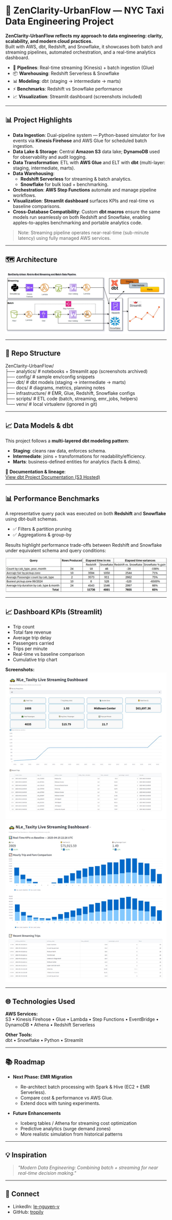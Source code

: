 # 🌆 ZenClarity-UrbanFlow — NYC Taxi Data Engineering Project

**ZenClarity-UrbanFlow reflects my approach to data engineering: clarity, scalability, and modern cloud practices.**  
Built with AWS, dbt, Redshift, and Snowflake, it showcases both batch and streaming pipelines, automated orchestration, and a real-time analytics dashboard.

- 🚖 **Pipelines**: Real-time streaming (Kinesis) + batch ingestion (Glue)  
- 📦 **Warehousing**: Redshift Serverless & Snowflake  
- 📊 **Modeling**: dbt (staging → intermediate → marts)  
- ⚡ **Benchmarks**: Redshift vs Snowflake performance  
- 📈 **Visualization**: Streamlit dashboard (screenshots included)  

---

## 📊 Project Highlights

- **Data Ingestion**: Dual-pipeline system — Python-based simulator for live events via **Kinesis Firehose** and AWS Glue for scheduled batch ingestion.  
- **Data Lake & Storage**: Central **Amazon S3** data lake; **DynamoDB** used for observability and audit logging.  
- **Data Transformation**: ETL with **AWS Glue** and ELT with **dbt** (multi-layer: staging, intermediate, marts).  
- **Data Warehousing**:  
  - **Redshift Serverless** for streaming & batch analytics.  
  - **Snowflake** for bulk load + benchmarking.  
- **Orchestration**: **AWS Step Functions** automate and manage pipeline workflows.  
- **Visualization**: **Streamlit dashboard** surfaces KPIs and real-time vs baseline comparisons.  
- **Cross-Database Compatibility**: Custom **dbt macros** ensure the same models run seamlessly on both Redshift and Snowflake, enabling apples-to-apples benchmarking and portable analytics code.  

> Note: Streaming pipeline operates near-real-time (sub-minute latency) using fully managed AWS services.  


---

## 🗺️ Architecture

![Architecture Diagram](docs/arch_diagrams/ZenClarity-UrbanFlow_architecture.jpg)

---

## 📂 Repo Structure 

ZenClarity-UrbanFlow/  
├── analytics/          # notebooks + Streamlit app (screenshots archived)  
├── config/             # sample env/config snippets  
├── dbt/                # dbt models (staging → intermediate → marts)  
├── docs/               # diagrams, metrics, planning notes  
├── infrastructure/     # EMR, Glue, Redshift, Snowflake configs  
├── scripts/            # ETL code (batch, streaming, emr_jobs, helpers)  
└── venv/               # local virtualenv (ignored in git)  

---

## 📈 Data Models & dbt

This project follows a **multi-layered dbt modeling pattern**:
- **Staging**: cleans raw data, enforces schema.  
- **Intermediate**: joins + transformations for readability/efficiency.  
- **Marts**: business-defined entities for analytics (facts & dims).  

📑 **Documentation & lineage**:  
[View dbt Project Documentation (S3 Hosted)](http://nle-dbt-docs.s3-website-us-east-1.amazonaws.com/#!/overview)

---

## 📊 Performance Benchmarks

A representative query pack was executed on both **Redshift** and **Snowflake** using dbt-built schemas.  

- ✅ Filters & partition pruning  
- ✅ Aggregations & group-by  

Results highlight performance trade-offs between Redshift and Snowflake under equivalent schema and query conditions:

![Redshift vs Snowflake Benchmark](docs/metrics/Snowflake_vs_Redshift_Benchmark.jpg)

---

## 📈 Dashboard KPIs (Streamlit)

* Trip count  
* Total fare revenue  
* Average trip delay  
* Passengers carried  
* Trips per minute  
* Real-time vs baseline comparison  
* Cumulative trip chart  

**Screenshots:**  
![Dashboard KPIs](docs/metrics/Streaming-KPI.jpg)  
![Dashboard Screenshot](docs/metrics/Streaming-Dashboard-1.jpg)

---

## 🌐 Technologies Used

**AWS Services:**  
S3 • Kinesis Firehose • Glue • Lambda • Step Functions • EventBridge • DynamoDB • Athena • Redshift Serverless  

**Other Tools:**  
dbt • Snowflake • Python • Streamlit  

---

## 📚 Roadmap

- **Next Phase: EMR Migration**  
  - Re-architect batch processing with Spark & Hive (EC2 + EMR Serverless).  
  - Compare cost & performance vs AWS Glue.  
  - Extend docs with tuning experiments.  

- **Future Enhancements**  
  - Iceberg tables / Athena for streaming cost optimization  
  - Predictive analytics (surge demand zones)  
  - More realistic simulation from historical patterns  

---

## 💡 Inspiration

> *"Modern Data Engineering: Combining batch + streaming for near real-time decision making."*

---

## 🔗 Connect

- LinkedIn: [le-nguyen-v](https://www.linkedin.com/in/le-nguyen-v/)  
- GitHub: [tropily](https://github.com/tropily/Zen_Clarity)

